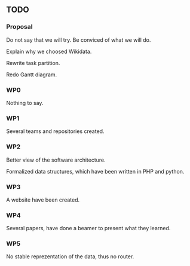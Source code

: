 ## TODO

### Proposal

Do not say that we will try. Be conviced of what we will do.

Explain why we choosed Wikidata.

Rewrite task partition.

Redo Gantt diagram.

### WP0

Nothing to say.

### WP1

Several teams and repositories created.

### WP2

Better view of the software architecture.

Formalized data structures, which have been written in PHP and python.

### WP3

A website have been created.

### WP4

Several papers, have done a beamer to present what they learned.

### WP5

No stable reprezentation of the data, thus no router.
